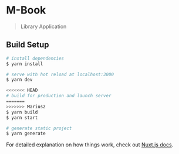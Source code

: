 # M-Book

> Library Application

## Build Setup

```bash
# install dependencies
$ yarn install

# serve with hot reload at localhost:3000
$ yarn dev

<<<<<<< HEAD
# build for production and launch server
=======
>>>>>>> Mariusz
$ yarn build
$ yarn start

# generate static project
$ yarn generate
```

For detailed explanation on how things work, check out [Nuxt.js docs](https://nuxtjs.org).
